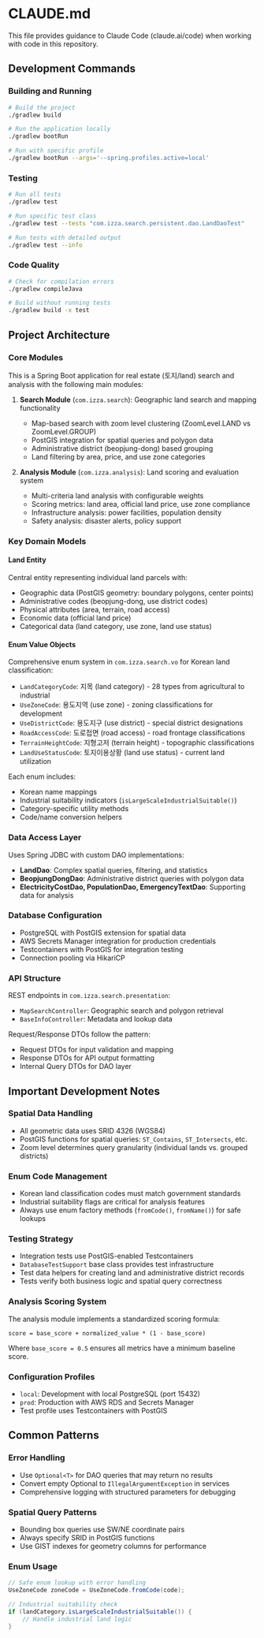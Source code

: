 # CLAUDE.md

This file provides guidance to Claude Code (claude.ai/code) when working with code in this repository.

## Development Commands

### Building and Running
```bash
# Build the project
./gradlew build

# Run the application locally
./gradlew bootRun

# Run with specific profile
./gradlew bootRun --args='--spring.profiles.active=local'
```

### Testing
```bash
# Run all tests
./gradlew test

# Run specific test class
./gradlew test --tests "com.izza.search.persistent.dao.LandDaoTest"

# Run tests with detailed output
./gradlew test --info
```

### Code Quality
```bash
# Check for compilation errors
./gradlew compileJava

# Build without running tests
./gradlew build -x test
```

## Project Architecture

### Core Modules
This is a Spring Boot application for real estate (토지/land) search and analysis with the following main modules:

1. **Search Module** (`com.izza.search`): Geographic land search and mapping functionality
   - Map-based search with zoom level clustering (ZoomLevel.LAND vs ZoomLevel.GROUP)
   - PostGIS integration for spatial queries and polygon data
   - Administrative district (beopjung-dong) based grouping
   - Land filtering by area, price, and use zone categories

2. **Analysis Module** (`com.izza.analysis`): Land scoring and evaluation system
   - Multi-criteria land analysis with configurable weights
   - Scoring metrics: land area, official land price, use zone compliance
   - Infrastructure analysis: power facilities, population density
   - Safety analysis: disaster alerts, policy support

### Key Domain Models

#### Land Entity
Central entity representing individual land parcels with:
- Geographic data (PostGIS geometry: boundary polygons, center points)
- Administrative codes (beopjung-dong, use district codes)
- Physical attributes (area, terrain, road access)
- Economic data (official land price)
- Categorical data (land category, use zone, land use status)

#### Enum Value Objects
Comprehensive enum system in `com.izza.search.vo` for Korean land classification:
- `LandCategoryCode`: 지목 (land category) - 28 types from agricultural to industrial
- `UseZoneCode`: 용도지역 (use zone) - zoning classifications for development
- `UseDistrictCode`: 용도지구 (use district) - special district designations
- `RoadAccessCode`: 도로접면 (road access) - road frontage classifications
- `TerrainHeightCode`: 지형고저 (terrain height) - topographic classifications
- `LandUseStatusCode`: 토지이용상황 (land use status) - current land utilization

Each enum includes:
- Korean name mappings
- Industrial suitability indicators (`isLargeScaleIndustrialSuitable()`)
- Category-specific utility methods
- Code/name conversion helpers

### Data Access Layer
Uses Spring JDBC with custom DAO implementations:
- **LandDao**: Complex spatial queries, filtering, and statistics
- **BeopjungDongDao**: Administrative district queries with polygon data
- **ElectricityCostDao, PopulationDao, EmergencyTextDao**: Supporting data for analysis

### Database Configuration
- PostgreSQL with PostGIS extension for spatial data
- AWS Secrets Manager integration for production credentials
- Testcontainers with PostGIS for integration testing
- Connection pooling via HikariCP

### API Structure
REST endpoints in `com.izza.search.presentation`:
- `MapSearchController`: Geographic search and polygon retrieval
- `BaseInfoController`: Metadata and lookup data

Request/Response DTOs follow the pattern:
- Request DTOs for input validation and mapping
- Response DTOs for API output formatting
- Internal Query DTOs for DAO layer

## Important Development Notes

### Spatial Data Handling
- All geometric data uses SRID 4326 (WGS84)
- PostGIS functions for spatial queries: `ST_Contains`, `ST_Intersects`, etc.
- Zoom level determines query granularity (individual lands vs. grouped districts)

### Enum Code Management
- Korean land classification codes must match government standards
- Industrial suitability flags are critical for analysis features
- Always use enum factory methods (`fromCode()`, `fromName()`) for safe lookups

### Testing Strategy
- Integration tests use PostGIS-enabled Testcontainers
- `DatabaseTestSupport` base class provides test infrastructure
- Test data helpers for creating land and administrative district records
- Tests verify both business logic and spatial query correctness

### Analysis Scoring System
The analysis module implements a standardized scoring formula:
```
score = base_score + normalized_value * (1 - base_score)
```
Where `base_score = 0.5` ensures all metrics have a minimum baseline score.

### Configuration Profiles
- `local`: Development with local PostgreSQL (port 15432)
- `prod`: Production with AWS RDS and Secrets Manager
- Test profile uses Testcontainers with PostGIS

## Common Patterns

### Error Handling
- Use `Optional<T>` for DAO queries that may return no results
- Convert empty Optional to `IllegalArgumentException` in services
- Comprehensive logging with structured parameters for debugging

### Spatial Query Patterns
- Bounding box queries use SW/NE coordinate pairs
- Always specify SRID in PostGIS functions
- Use GIST indexes for geometry columns for performance

### Enum Usage
```java
// Safe enum lookup with error handling
UseZoneCode zoneCode = UseZoneCode.fromCode(code);

// Industrial suitability check
if (landCategory.isLargeScaleIndustrialSuitable()) {
    // Handle industrial land logic
}
```